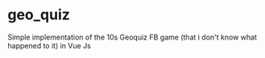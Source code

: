 # geo_quiz
Simple implementation of the 10s Geoquiz FB game (that i don't know what happened to it) in Vue Js

